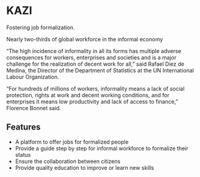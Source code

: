 # KAZI
Fostering job formalization.

Nearly two-thirds of global workforce in the informal economy

“The high incidence of informality in all its forms has multiple adverse consequences for workers, enterprises and societies and is a major challenge for the realization of decent work for all,” said Rafael Diez de Medina, the Director of the Department of Statistics at the UN International Labour Organization.

“For hundreds of millions of workers, informality means a lack of social protection, rights at work and decent working conditions, and for enterprises it means low productivity and lack of access to finance,” Florence Bonnet said.

## Features
- A platform to offer jobs for formalized people
- Provide a guide step by step for informal workforce to formalize their status
- Ensure the collaboration between citizens
- Provide quality education to improve or learn new skills
